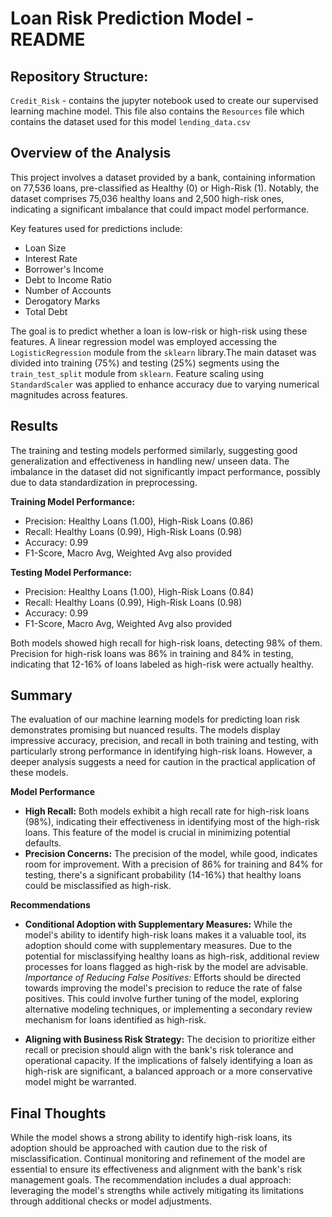 # Loan Risk Prediction Model - README

## Repository Structure:

`Credit_Risk` - contains the jupyter notebook used to create our supervised learning machine model. This file also contains the `Resources` file which contains the dataset used for this model `lending_data.csv`

## Overview of the Analysis
This project involves a dataset provided by a bank, containing information on 77,536 loans, pre-classified as Healthy (0) or High-Risk (1). Notably, the dataset comprises 75,036 healthy loans and 2,500 high-risk ones, indicating a significant imbalance that could impact model performance.

Key features used for predictions include:
- Loan Size
- Interest Rate
- Borrower's Income
- Debt to Income Ratio
- Number of Accounts
- Derogatory Marks
- Total Debt

The goal is to predict whether a loan is low-risk or high-risk using these features. A linear regression model was employed accessing the `LogisticRegression` module from the `sklearn` library.The main dataset was divided into training (75%) and testing (25%) segments using the `train_test_split` module from `sklearn`. Feature scaling using `StandardScaler` was applied to enhance accuracy due to varying numerical magnitudes across features.

## Results
The training and testing models performed similarly, suggesting good generalization and effectiveness in handling new/ unseen data. The imbalance in the dataset did not significantly impact performance, possibly due to data standardization in preprocessing.

**Training Model Performance:**
- Precision: Healthy Loans (1.00), High-Risk Loans (0.86)
- Recall: Healthy Loans (0.99), High-Risk Loans (0.98)
- Accuracy: 0.99
- F1-Score, Macro Avg, Weighted Avg also provided

**Testing Model Performance:**
- Precision: Healthy Loans (1.00), High-Risk Loans (0.84)
- Recall: Healthy Loans (0.99), High-Risk Loans (0.98)
- Accuracy: 0.99
- F1-Score, Macro Avg, Weighted Avg also provided

Both models showed high recall for high-risk loans, detecting 98% of them. Precision for high-risk loans was 86% in training and 84% in testing, indicating that 12-16% of loans labeled as high-risk were actually healthy.

## Summary
The evaluation of our machine learning models for predicting loan risk demonstrates promising but nuanced results. The models display impressive accuracy, precision, and recall in both training and testing, with particularly strong performance in identifying high-risk loans. However, a deeper analysis suggests a need for caution in the practical application of these models.

**Model Performance**

- **High Recall:** Both models exhibit a high recall rate for high-risk loans (98%), indicating their effectiveness in identifying most of the high-risk loans. This feature of the model is crucial in minimizing potential defaults.
- **Precision Concerns:** The precision of the model, while good, indicates room for improvement. With a precision of 86% for training and 84% for testing, there's a significant probability (14-16%) that healthy loans could be misclassified as high-risk.

**Recommendations**

- **Conditional Adoption with Supplementary Measures:** While the model's ability to identify high-risk loans makes it a valuable tool, its adoption should come with supplementary measures. Due to the potential for misclassifying healthy loans as high-risk, additional review processes for loans flagged as high-risk by the model are advisable.
*Importance of Reducing False Positives:* Efforts should be directed towards improving the model's precision to reduce the rate of false positives. This could involve further tuning of the model, exploring alternative modeling techniques, or implementing a secondary review mechanism for loans identified as high-risk.

- **Aligning with Business Risk Strategy:** The decision to prioritize either recall or precision should align with the bank's risk tolerance and operational capacity. If the implications of falsely identifying a loan as high-risk are significant, a balanced approach or a more conservative model might be warranted.

## Final Thoughts

While the model shows a strong ability to identify high-risk loans, its adoption should be approached with caution due to the risk of misclassification. Continual monitoring and refinement of the model are essential to ensure its effectiveness and alignment with the bank's risk management goals. The recommendation includes a dual approach: leveraging the model's strengths while actively mitigating its limitations through additional checks or model adjustments. 
